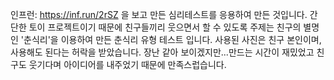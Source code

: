 인프런: https://inf.run/2rSZ  을 보고 만든 심리테스트를 응용하여 만든 것입니다.
간단한 토이 프로젝트이기 때문에 친구들끼리 웃으면서 할 수 있도록 주제는 친구의 별명인 '춘식리'을 이용하여 만든
춘식리 유형 테스트 입니다.
사용된 사진은 친구 본인이며, 사용해도 된다는 허락을 받았습니다.
장난 같아 보이겠지만...만드는 시간이 재밌었고 친구도 웃기다며 아이디어를 내주었기 때문에 만족스럽습니다.
